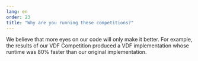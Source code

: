 ```yaml
---
lang: en
order: 23
title: "Why are you running these competitions?"
---
```


We believe that more eyes on our code will only make it better. For example, the results of our VDF Competition produced a VDF implementation whose runtime was 80% faster than our original implementation.

